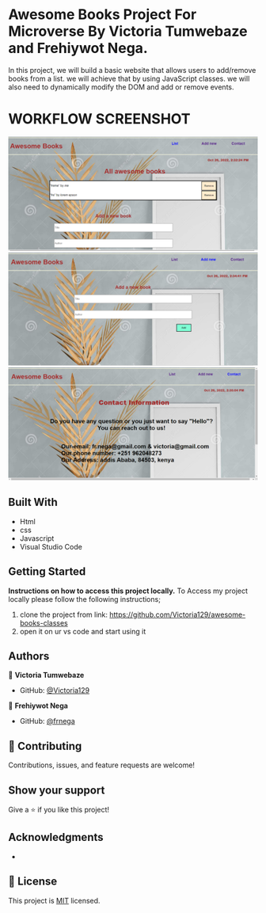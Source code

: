 # Awesome Books Project For Microverse By Victoria Tumwebaze and Frehiywot Nega.

In this project, we will build a basic website that allows users to add/remove books from a list. we will achieve that by using JavaScript classes. 
we will also need to dynamically modify the DOM and add or remove events.


# WORKFLOW SCREENSHOT 
![screenshot](./image/home.PNG)
![screenshot](./image/add.PNG)
![screenshot](./image/contact.PNG)

## Built With

- Html
- css
- Javascript
- Visual Studio Code

## Getting Started

**Instructions on how to access this project locally.**
 To Access my project locally please follow the following instructions;
1. clone the project from link: https://github.com/Victoria129/awesome-books-classes
2. open it on ur vs code and start using it 


## Authors


👤 **Victoria Tumwebaze**

- GitHub: [@Victoria129](https://github.com/Victoria129)

👤 **Frehiywot Nega**
- GitHub: [@frnega](https://github.com/frnega)


## 🤝 Contributing

Contributions, issues, and feature requests are welcome!


## Show your support

Give a ⭐️ if you like this project!

## Acknowledgments

-

## 📝 License

This project is [MIT](./MIT.md) licensed.
